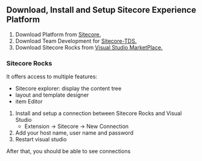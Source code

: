 ## Download, Install and Setup Sitecore Experience Platform

1. Download Platform from [Sitecore.](dev.sitecore.net)
2. Download Team Development for [Sitecore-TDS.](https://www.teamdevelopmentforsitecore.com/Download/TDS-Classic)
3. Download Sitecore Rocks from [Visual Studio MarketPlace.](https://marketplace.visualstudio.com/items?itemName=JakobChristensen.SitecoreRocks)

### Sitecore Rocks

It offers access to multiple features:

- Sitecore explorer: display the content tree
- layout and template designer
- item Editor

1. Install and setup a connection between Sitecore Rocks and Visual Studio
    - Extension -> Sitecore -> New Connection
2. Add your host name, user name and password
3. Restart visual studio

After that, you should be able to see connections

